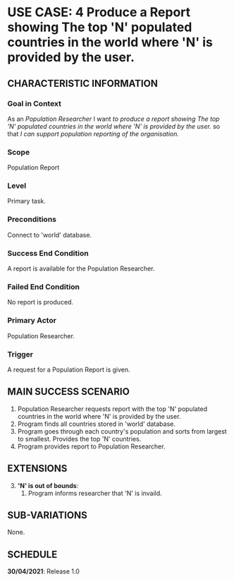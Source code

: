 # USE CASE: 4 Produce a Report showing The top 'N' populated countries in the world where 'N' is provided by the user.

## CHARACTERISTIC INFORMATION

### Goal in Context

As an *Population  Researcher* I want *to produce a report showing The top 'N' populated countries in the world where 'N' is provided by the user.* so that *I can support population reporting of the organisation.*

### Scope

Population Report

### Level

Primary task.

### Preconditions

Connect to 'world' database.

### Success End Condition

A report is available for the Population Researcher.

### Failed End Condition

No report is produced.

### Primary Actor

Population Researcher.

### Trigger

A request for a Population Report is given.

## MAIN SUCCESS SCENARIO

1. Population Researcher requests report with the top 'N' populated countries in the world where 'N' is provided by the user.
2. Program finds all countries stored in 'world' database.
3. Program goes through each country's population and sorts from largest to smallest. Provides the top 'N' countries.
4. Program provides report to Population Researcher.

## EXTENSIONS

3. **'N' is out of bounds**:
    1. Program informs researcher that 'N' is invaild.

## SUB-VARIATIONS

None.

## SCHEDULE

**30/04/2021**: Release 1.0